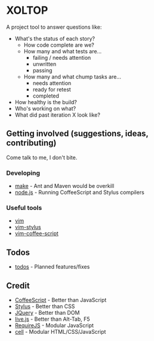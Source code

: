 XOLTOP
======

A project tool to answer questions like:

* What's the status of each story?
  * How code complete are we?
  * How many and what tests are...
      * failing / needs attention
      * unwritten
      * passing
  * How many and what chump tasks are...
      * needs attention
      * ready for retest
      * completed
* How healthy is the build?
* Who's working on what?
* What did past iteration X look like?

Getting involved (suggestions, ideas, contributing)
---------------------------------------------------
Come talk to me, I don't bite.

### Developing
* [make](http://www.gnu.org/software/make) - Ant and Maven would be overkill
* [node.js](https://github.com/joyent/node) - Running CoffeeScript and Stylus compilers

### Useful tools
* [vim](http://www.vim.org/)
* [vim-stylus](https://github.com/wavded/vim-stylus)
* [vim-coffee-script](https://github.com/kchmck/vim-coffee-script)

Todos
-----
* [todos](https://github.com/peterwmwong/xoltop/blob/master/todo.md) - Planned features/fixes

Credit
------
* [CoffeeScript](http://jashkenas.github.com/coffee-script/) - Better than JavaScript
* [Stylus](http://learnboost.github.com/stylus/) - Better than CSS
* [JQuery](http://jquery.com/) - Better than DOM
* [live.js](http://livejs.com) - Better than Alt-Tab, F5
* [RequireJS](https://github.com/jrburke/requirejs) - Modular JavaScript
* [cell](https://github.com/peterwmwong/cell) - Modular HTML/CSS/JavaScript
